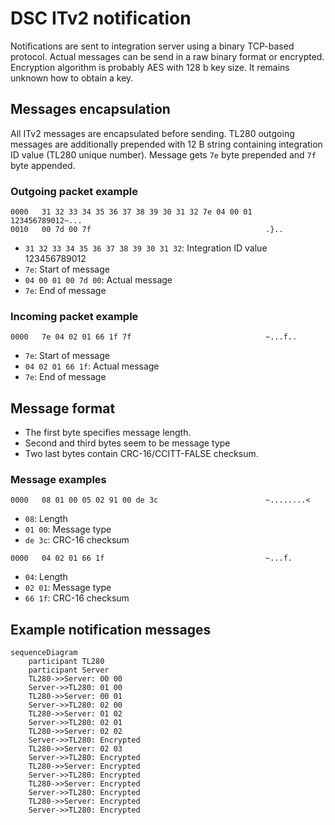 # DSC ITv2 notification

Notifications are sent to integration server using a binary TCP-based protocol.
Actual messages can be send in a raw binary format or encrypted.
Encryption algorithm is probably AES with 128 b key size.
It remains unknown how to obtain a key.

## Messages encapsulation

All ITv2 messages are encapsulated before sending.
TL280 outgoing messages are additionally prepended with 12 B string containing integration ID value (TL280 unique number).
Message gets `7e` byte prepended and `7f` byte appended.

### Outgoing packet example

```
0000   31 32 33 34 35 36 37 38 39 30 31 32 7e 04 00 01   123456789012~...
0010   00 7d 00 7f                                       .}..
```

* `31 32 33 34 35 36 37 38 39 30 31 32`: Integration ID value 123456789012
* `7e`: Start of message
* `04 00 01 00 7d 00`: Actual message
* `7e`: End of message

### Incoming packet example

```
0000   7e 04 02 01 66 1f 7f                              ~...f..
```

* `7e`: Start of message
* `04 02 01 66 1f`: Actual message
* `7e`: End of message

## Message format

* The first byte specifies message length.
* Second and third bytes seem to be message type
* Two last bytes contain CRC-16/CCITT-FALSE checksum.

### Message examples

```
0000   08 01 00 05 02 91 00 de 3c                        ~........<
```

* `08`: Length
* `01 00`: Message type
* `de 3c`: CRC-16 checksum

```
0000   04 02 01 66 1f                                    ~...f.
```

* `04`: Length
* `02 01`: Message type
* `66 1f`: CRC-16 checksum

## Example notification messages

```mermaid
sequenceDiagram
    participant TL280
    participant Server
    TL280->>Server: 00 00
    Server->>TL280: 01 00
    TL280->>Server: 00 01
    Server->>TL280: 02 00
    TL280->>Server: 01 02
    Server->>TL280: 02 01
    TL280->>Server: 02 02
    Server->>TL280: Encrypted
    TL280->>Server: 02 03
    Server->>TL280: Encrypted
    TL280->>Server: Encrypted
    Server->>TL280: Encrypted
    TL280->>Server: Encrypted
    Server->>TL280: Encrypted
    TL280->>Server: Encrypted
    Server->>TL280: Encrypted
```

